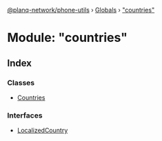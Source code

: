 [@planq-network/phone-utils](../README.md) › [Globals](../globals.md) › ["countries"](_countries_.md)

# Module: "countries"

## Index

### Classes

* [Countries](../classes/_countries_.countries.md)

### Interfaces

* [LocalizedCountry](../interfaces/_countries_.localizedcountry.md)
